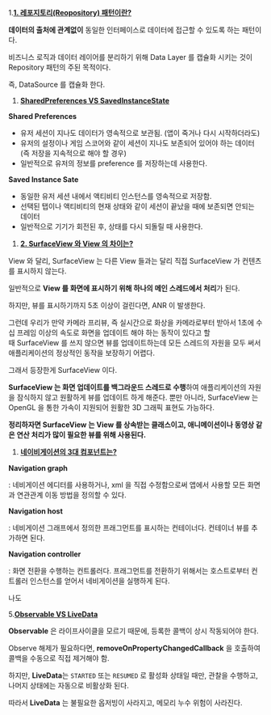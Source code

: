 1.**[1. 레포지토리(Reopository) 패턴이란?](https://devnuts.tistory.com/225#--%--%EB%A-%--%ED%-F%AC%EC%A-%--%ED%--%A-%EB%A-%AC-Reopository-%--%ED%-C%A-%ED%--%B-%EC%-D%B-%EB%-E%--%-F)**

**데이터의 출처에 관계없이** 동일한 인터페이스로 데이터에 접근할 수 있도록 하는 패턴이다.

비즈니스 로직과 데이터 레이어를 분리하기 위해 Data Layer 를 캡슐화 시키는 것이 Repository 패턴의 주된 목적이다.

즉, DataSource 를 캡슐화 한다.

1. **[SharedPreferences VS SavedInstanceState](https://devnuts.tistory.com/225#--%--SharedPreferences%--VS%--SavedInstanceState)**

**Shared Preferences**

- 유저 세션이 지나도 데이터가 영속적으로 보관됨. (앱이 죽거나 다시 시작하더라도)
- 유저의 설정이나 게임 스코어와 같이 세션이 지나도 보존되어 있어야 하는 데이터 (즉 저장을 지속적으로 해야 할 경우)
- 일반적으로 유저의 정보를 preference 를 저장하는데 사용한다.

**Saved Instance Sate**

- 동일한 유저 세션 내에서 액티비티 인스턴스를 영속적으로 저장함.
- 선택된 탭이나 액티비티의 현재 상태와 같이 세션이 끝났을 때에 보존되면 안되는 데이터
- 일반적으로 기기가 회전된 후, 상태를 다시 되돌릴 때 사용한다.

1. **[2. SurfaceView 와 View 의 차이는?](https://devnuts.tistory.com/224#--%--SurfaceView%--%EC%--%--%--View%--%EC%-D%--%--%EC%B-%A-%EC%-D%B-%EB%-A%--%-F)**

View 와 달리, SurfaceView 는 다른 View 들과는 달리 직접 SurfaceView 가 컨텐츠를 표시하지 않는다.

일반적으로 **View 를 화면에 표시하기 위해 하나의 메인 스레드에서 처리**가 된다.

하지만, 뷰를 표시하기까지 5초 이상이 걸린다면, ANR 이 발생한다.

그런데 우리가 만약 카메라 프리뷰, 즉 실시간으로 화상을 카메라로부터 받아서 1초에 수십 프레임 이상의 속도로 화면을 업데이트 해야 하는 동작이 있다고 할 때 SurfaceView 를 쓰지 않으면 뷰를 업데이트하는데 모든 스레드의 자원을 모두 써서 애플리케이션의 정상적인 동작을 보장하기 어렵다.

그래서 등장한게 SurfaceView 이다.

**SurfaceView 는 화면 업데이트를 백그라운드 스레드로 수행**하여 애플리케이션의 자원을 잠식하지 않고 원활하게 뷰를 업데이트 하게 해준다. 뿐만 아니라, SurfaceView 는 OpenGL 을 통한 가속이 지원되어 원활한 3D 그래픽 표현도 가능하다.

**정리하자면 SurfaceView 는 View 를 상속받는 클래스이고, 애니메이션이나 동영상 같은 연산 처리가 많이 필요한 뷰를 위해 사용된다.**

1. **[네이비게이션의 3대 컴포넌트는?](https://devnuts.tistory.com/223#--%--%EB%--%A-%EC%-D%B-%EB%B-%--%EA%B-%-C%EC%-D%B-%EC%--%--%EC%-D%--%---%EB%-C%--%--%EC%BB%B-%ED%-F%AC%EB%--%-C%ED%-A%B-%EB%-A%--%-F)**

**Navigation graph**

: 네비게이션 에디터를 사용하거나, xml 을 직접 수정함으로써 앱에서 사용할 모든 화면과 연관관계 이동 방법을 정의할 수 있다.

**Navigation host**

: 네비게이션 그래프에서 정의한 프래그먼트를 표시하는 컨테이너다. 컨테이너 뷰를 추가하면 된다.

**Navigation controller**

: 화면 전환을 수행하는 컨트롤러다. 프래그먼트를 전환하기 위해서는 호스트로부터 컨트롤러 인스턴스를 얻어서 네비게이션을 실행하게 된다.

나도

5.**[Observable VS LiveData](https://devnuts.tistory.com/223#--%--Observable%--VS%--LiveData)**

**Observable** 은 라이프사이클을 모르기 때문에, 등록한 콜백이 상시 작동되어야 한다.

Observe 해제가 필요하다면, **removeOnPropertyChangedCallback** 을 호출하여 콜백을 수동으로 직접 제거해야 함.

하지만, **LiveData**는 `STARTED` 또는 `RESUMED` 로 활성화 상태일 때만, 관찰을 수행하고, 나머지 상태에는 자동으로 비활상화 된다.

따라서 **LiveData** 는 불필요한 옵저빙이 사라지고, 메모리 누수 위험이 사라진다.
